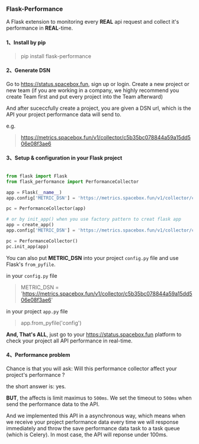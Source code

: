 ### Flask-Performance

A Flask extension to monitoring every **REAL** api request and collect it's performance in **REAL**-time.


#### 1、Install by pip

> pip install flask-performance

#### 2、Generate DSN

Go to https://status.spacebox.fun, sign up  or login. Create a new project or new team (if you are working in a company, we highly recommend you create Team first and put every project into the Team afterward)

And after suceccfully create a project, you are given a DSN url, which is the API your project performance data will send to.

e.g.

> https://metrics.spacebox.fun/v1/collector/c5b35bc078844a59a15dd506e08f3ae6


#### 3、Setup & configuration in your Flask project

```python

from flask import Flask
from flask_performance import PerformanceCollector

app = Flask(__name__)
app.config['METRIC_DSN'] = 'https://metrics.spacebox.fun/v1/collector/c5b35bc078844a59a15dd506e08f3ae6'

pc = PerformanceCollector(app)

# or by init_app() when you use factory pattern to creat flask app
app = create_app()
app.config['METRIC_DSN'] = 'https://metrics.spacebox.fun/v1/collector/c5b35bc078844a59a15dd506e08f3ae6'

pc = PerformanceCollector()
pc.init_app(app)

```

You can also put **METRIC_DSN** into your project `config.py` file and use Flask's `from_pyfile`.


in your `config.py` file

> METRIC_DSN = 'https://metrics.spacebox.fun/v1/collector/c5b35bc078844a59a15dd506e08f3ae6'

in your project `app.py` file

> app.from_pyfile('config')


**And, That's ALL**, just go to your https://status.spacebox.fun platform to check your project all API performance in real-time.


#### 4、Performance problem

Chance is that you will ask: Will this performance collector affect your project's performance ?

the short answer is: yes.

**BUT**, the affects is limit maximus to `500ms`. We set the timeout to `500ms` when send the performance data to the API.

And we implemented this API in a asynchronous way, which means when we receive your project performance data every time we will response immediately and throw the save performance data task to a task queue (which is Celery). In most case, the API will reponse under 100ms.